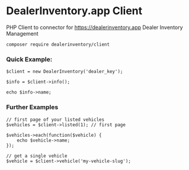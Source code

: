 # DealerInventory.app Client

PHP Client to connector for <https://dealerinventory.app> Dealer Inventory Management

```
composer require dealerinventory/client
```

### Quick Example:

```
$client = new DealerInventory('dealer_key');

$info = $client->info();

echo $info->name;
``` 

### Further Examples 
```
// first page of your listed vehicles
$vehicles = $client->listed(1); // first page

$vehicles->each(function($vehicle) {
    echo $vehicle->name;
});

// get a single vehicle
$vehicle = $client->vehicle('my-vehicle-slug');
```

